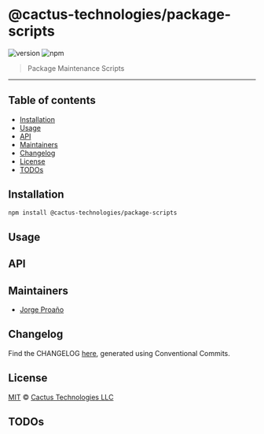 # @cactus-technologies/package-scripts

![version](https://img.shields.io/badge/version-0.0.1-green.svg)
![npm](https://img.shields.io/badge/npm-private-red.svg)

> Package Maintenance Scripts

---

## Table of contents

-   [Installation](#installation)
-   [Usage](#usage)
-   [API](#api)
-   [Maintainers](#maintainers)
-   [Changelog](#changelog)
-   [License](#license)
-   [TODOs](#todos)

## Installation

```sh
npm install @cactus-technologies/package-scripts
```

## Usage

## API

## Maintainers

-   [Jorge Proaño](http://www.hidden-node-problem.com)

## Changelog

Find the CHANGELOG [here](CHANGELOG.md), generated using Conventional Commits.

## License

[MIT](LICENSE) © [Cactus Technologies LLC](http://www.cactus.is)

## TODOs
